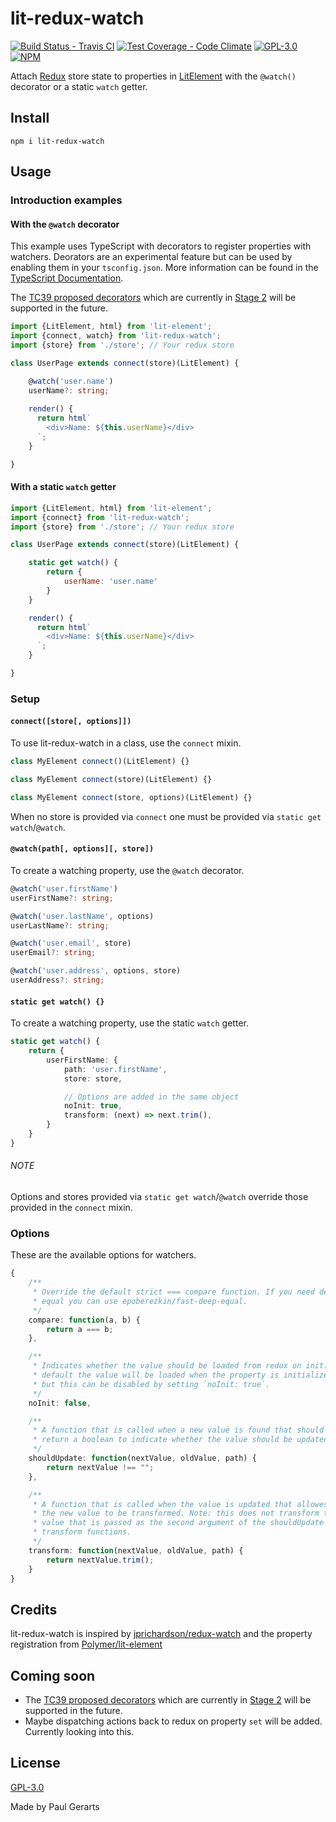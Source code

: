 # lit-redux-watch

[![Build Status - Travis CI](https://img.shields.io/travis/gerarts/lit-redux-watch.svg)](https://travis-ci.org/gerarts/lit-redux-watch)
[![Test Coverage - Code Climate](https://img.shields.io/codeclimate/coverage/gerarts/lit-redux-watch.svg)](https://codeclimate.com/github/gerarts/lit-redux-watch/test_coverage)
[![GPL-3.0](https://img.shields.io/github/license/gerarts/lit-redux-watch.svg)](https://github.com/gerarts/lit-redux-watch/blob/master/LICENSE)
[![NPM](https://img.shields.io/npm/v/lit-redux-watch.svg)](https://www.npmjs.com/package/lit-redux-watch)

Attach [Redux](http://redux.js.org/) store state to properties in [LitElement](https://lit-element.polymer-project.org) with the `@watch()` decorator or a static `watch` getter.

## Install

```
npm i lit-redux-watch
```

## Usage

### Introduction examples

#### With the `@watch` decorator

This example uses TypeScript with decorators to register properties with watchers. Deorators are an experimental feature but can be used by enabling them in your `tsconfig.json`. More information can be found in the [TypeScript Documentation](https://www.typescriptlang.org/docs/handbook/decorators.html).

The [TC39 proposed decorators](http://github.com/tc39/proposal-decorators) which are currently in [Stage 2](https://github.com/tc39/proposals#stage-2) will be supported in the future.

```ts
import {LitElement, html} from 'lit-element';
import {connect, watch} from 'lit-redux-watch';
import {store} from './store'; // Your redux store

class UserPage extends connect(store)(LitElement) {

    @watch('user.name')
    userName?: string;
    
    render() {
      return html`
        <div>Name: ${this.userName}</div>
      `;
    }

}
```

#### With a static `watch` getter

```js
import {LitElement, html} from 'lit-element';
import {connect} from 'lit-redux-watch';
import {store} from './store'; // Your redux store

class UserPage extends connect(store)(LitElement) {

    static get watch() {
        return {
            userName: 'user.name'
        }
    }

    render() {
      return html`
        <div>Name: ${this.userName}</div>
      `;
    }

}
```

### Setup

#### `connect([store[, options]])`

To use lit-redux-watch in a class, use the `connect` mixin.

```ts
class MyElement connect()(LitElement) {}

class MyElement connect(store)(LitElement) {}

class MyElement connect(store, options)(LitElement) {}
```

When no store is provided via `connect` one must be provided via `static get watch`/`@watch`.

#### `@watch(path[, options][, store])`

To create a watching property, use the `@watch` decorator.

```ts
@watch('user.firstName')
userFirstName?: string;

@watch('user.lastName', options)
userLastName?: string;

@watch('user.email', store)
userEmail?: string;

@watch('user.address', options, store)
userAddress?: string;
```

#### `static get watch() {}`

To create a watching property, use the static `watch` getter.

```ts
static get watch() {
    return {
        userFirstName: {
            path: 'user.firstName',
            store: store,

            // Options are added in the same object
            noInit: true,
            transform: (next) => next.trim(),
        }
    }
}
```

###### NOTE

Options and stores provided via `static get watch`/`@watch` override those provided in the `connect` mixin.

### Options

These are the available options for watchers.

```ts
{
    /**
     * Override the default strict === compare function. If you need deep
     * equal you can use epoberezkin/fast-deep-equal.
     */
    compare: function(a, b) {
        return a === b;
    },

    /**
     * Indicates whether the value should be loaded from redux on init. By
     * default the value will be loaded when the property is initialized
     * but this can be disabled by setting `noInit: true`.
     */
    noInit: false,

    /**
     * A function that is called when a new value is found that should
     * return a boolean to indicate whether the value should be updated.
     */
    shouldUpdate: function(nextValue, oldValue, path) {
        return nextValue !== "";
    },

    /**
     * A function that is called when the value is updated that allowes
     * the new value to be transformed. Note: this does not transform the
     * value that is passed as the second argument of the shouldUpdate and
     * transform functions.
     */
    transform: function(nextValue, oldValue, path) {
        return nextValue.trim();
    }
}
```

## Credits

lit-redux-watch is inspired by [jprichardson/redux-watch](https://github.com/jprichardson/redux-watch) and the property registration from [Polymer/lit-element](https://github.com/Polymer/lit-element)

## Coming soon

- The [TC39 proposed decorators](http://github.com/tc39/proposal-decorators) which are currently in [Stage 2](https://github.com/tc39/proposals#stage-2) will be supported in the future.
- Maybe dispatching actions back to redux on property `set` will be added. Currently looking into this.

## License

[GPL-3.0](https://github.com/gerarts/lit-redux-watch/blob/master/LICENSE)

Made by Paul Gerarts
